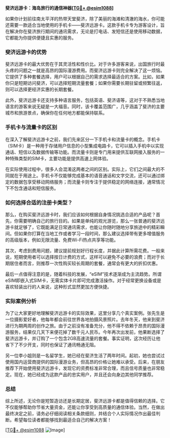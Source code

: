 **斐济远游卡：海岛旅行的通信神器[[TG💪+ @esim1088](https://t.me/s/esim1088)]**

如果你计划前往南太平洋的热带天堂斐济，除了美丽的海滩和清澈的海水，你可能还需要一款适合当地使用的手机卡——斐济远游卡。这款手机卡专为游客设计，旨在解决你在斐济旅行期间的通讯需求，无论是打电话、发短信还是使用移动数据，它都能为你提供便捷且实惠的服务。

### 斐济远游卡的优势

斐济远游卡的最大优势在于其灵活性和性价比。对于许多游客来说，出国旅行时最头疼的问题之一就是高昂的国际漫游费用。而斐济远游卡则完全解决了这一烦恼。它提供了多种套餐选择，用户可以根据自己的需求选择最适合的方案。比如，如果你只是短期访问斐济，可以选择短期流量套餐；如果你需要长期驻留或频繁往返，则可以选择更经济实惠的长期套餐。

此外，斐济远游卡还支持多种语言服务，包括英语、斐济语等，这对于不熟悉当地语言的游客来说无疑是一大福音。同时，该卡覆盖范围广，几乎涵盖了斐济的主要城市和旅游景点，确保你在任何地方都能保持联系。

### 手机卡与流量卡的区别

在深入了解斐济远游卡之前，我们先来区分一下手机卡和流量卡的概念。手机卡（SIM卡）是一种用于存储用户信息的小型集成电路卡，它可以插入手机中以实现通话、短信以及数据传输等功能。而流量卡则是专门用来提供互联网接入服务的一种特殊类型的SIM卡，主要功能是提供高速上网体验。

在实际使用过程中，很多人会混淆这两者之间的区别。实际上，它们之间最大的不同就在于用途上。手机卡不仅能够完成基本的语音通话和文字交流，还可以通过绑定的数据包享受移动网络服务；而流量卡则专注于提供稳定的网络连接，通常情况下不包含通话和短信服务。

### 如何选择合适的注册卡类型？

那么，在购买斐济远游卡时，我们应该如何根据自身情况挑选合适的产品呢？首先，你需要明确自己的旅行目的。如果是单纯的观光游览，那么一张普通的斐济远游卡就足够了，它既能满足日常通讯需求，也能让你随时随地分享旅途中的精彩瞬间。但如果你打算在当地工作或者学习一段时间，那么建议选择带有更多增值服务的高级版本，例如无限流量、免费Wi-Fi热点共享等功能。

其次，考虑到费用问题，建议提前规划好行程长度，并据此计算所需花费。一般来说，短期使用者可以选择按日计费的方式，这样可以避免不必要的浪费；而对于长期居住者而言，则推荐一次性购买较长周期的套餐，通常会有更大的折扣优惠。

最后一点值得注意的是，随着科技的发展，“eSIM”技术逐渐成为主流趋势。所谓eSIM即嵌入式SIM卡，无需实体卡片即可完成激活操作。对于经常更换设备或是喜欢轻装出行的人来说，这种形式显然更加方便快捷。

### 实际案例分析

为了让大家更好地理解斐济远游卡的实际效果，这里分享几个真实案例。张先生是一位摄影爱好者，他每年都会前往世界各地拍摄风景照片。去年冬天，他来到斐济进行为期两周的创作之旅。由于之前没有准备充分，他不得不依赖于昂贵的国际漫游服务，结果仅几天下来便花掉了数千元人民币。今年再次出发前，他果断选择了斐济远游卡，并订购了一个包含2GB高速流量的套餐。事实证明，这次经历让他省下了不少开支，同时也保证了通讯畅通无阻。

另一位李小姐则是一名留学生，她已经在斐济生活了两年时间。起初，她也尝试过使用国内运营商提供的国际漫游业务，但高昂的价格让她难以承受。后来，在朋友推荐下开始使用斐济远游卡，发现它的资费标准非常合理，而且信号质量也非常稳定。现在，她已经成为这款产品的忠实用户，并且还会向身边其他同学推荐。

### 总结

综上所述，无论你是短暂造访还是长期定居，斐济远游卡都是值得信赖的选择。它不仅能够帮助你节省大量资金，还能让你享受到高质量的通信体验。当然，在做出最终决定之前，请务必仔细阅读相关条款细则，并结合个人实际情况作出最佳判断。希望每位读者都能够找到最适合自己的解决方案！

[[TG💪+ @esim1088](https://t.me/s/esim1088) ![Image](https://i.postimg.cc/4NQfJmqS/Snipaste-2025-05-13-00-14-12.png)]